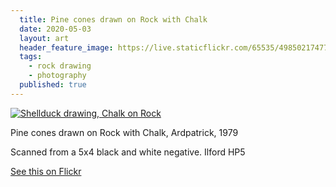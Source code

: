 ```yaml
---
  title: Pine cones drawn on Rock with Chalk
  date: 2020-05-03
  layout: art
  header_feature_image: https://live.staticflickr.com/65535/49850217477_bb646767af_b.jpg
  tags:
    - rock drawing
    - photography
  published: true
---
```


[![Shellduck drawing, Chalk on Rock](https://live.staticflickr.com/65535/49850217477_b802ae25a0_3k.jpg)](https://live.staticflickr.com/65535/49850217477_b802ae25a0_3k.jpg)

Pine cones drawn on Rock with Chalk, Ardpatrick, 1979

Scanned from a 5x4 black and white negative. Ilford HP5


[See this on Flickr](https://flic.kr/p/2iX6oUe)
